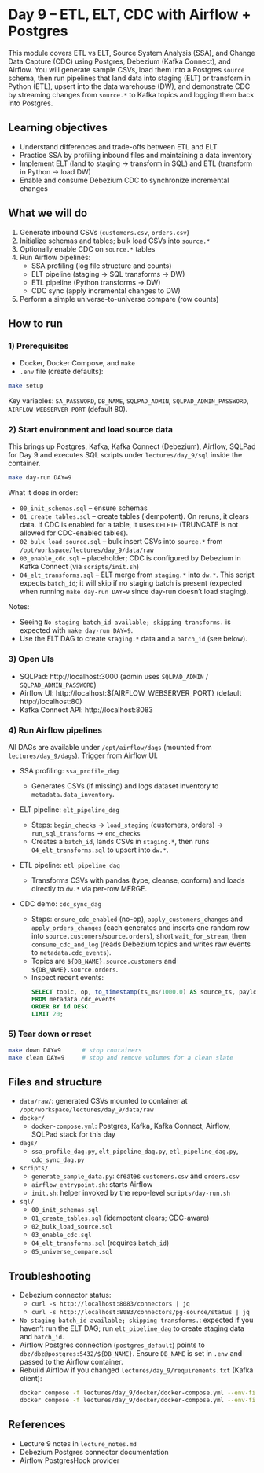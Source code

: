 # Day 9 – ETL, ELT, CDC with Airflow + Postgres

This module covers ETL vs ELT, Source System Analysis (SSA), and Change Data Capture (CDC) using Postgres, Debezium (Kafka Connect), and Airflow. You will generate sample CSVs, load them into a Postgres `source` schema, then run pipelines that land data into staging (ELT) or transform in Python (ETL), upsert into the data warehouse (DW), and demonstrate CDC by streaming changes from `source.*` to Kafka topics and logging them back into Postgres.

## Learning objectives

- Understand differences and trade-offs between ETL and ELT
- Practice SSA by profiling inbound files and maintaining a data inventory
- Implement ELT (land to staging → transform in SQL) and ETL (transform in Python → load DW)
- Enable and consume Debezium CDC to synchronize incremental changes

## What we will do

1. Generate inbound CSVs (`customers.csv`, `orders.csv`)
2. Initialize schemas and tables; bulk load CSVs into `source.*`
3. Optionally enable CDC on `source.*` tables
4. Run Airflow pipelines:
   - SSA profiling (log file structure and counts)
   - ELT pipeline (staging → SQL transforms → DW)
   - ETL pipeline (Python transforms → DW)
   - CDC sync (apply incremental changes to DW)
5. Perform a simple universe-to-universe compare (row counts)

## How to run

### 1) Prerequisites

- Docker, Docker Compose, and `make`
- `.env` file (create defaults):

```sh
make setup
```

Key variables: `SA_PASSWORD`, `DB_NAME`, `SQLPAD_ADMIN`, `SQLPAD_ADMIN_PASSWORD`, `AIRFLOW_WEBSERVER_PORT` (default 80).

### 2) Start environment and load source data

This brings up Postgres, Kafka, Kafka Connect (Debezium), Airflow, SQLPad for Day 9 and executes SQL scripts under `lectures/day_9/sql` inside the container.

```sh
make day-run DAY=9
```

What it does in order:

- `00_init_schemas.sql` – ensure schemas
- `01_create_tables.sql` – create tables (idempotent). On reruns, it clears data. If CDC is enabled for a table, it uses `DELETE` (TRUNCATE is not allowed for CDC-enabled tables).
- `02_bulk_load_source.sql` – bulk insert CSVs into `source.*` from `/opt/workspace/lectures/day_9/data/raw`
- `03_enable_cdc.sql` – placeholder; CDC is configured by Debezium in Kafka Connect (via `scripts/init.sh`)
- `04_elt_transforms.sql` – ELT merge from `staging.*` into `dw.*`. This script expects `batch_id`; it will skip if no staging batch is present (expected when running `make day-run DAY=9` since day-run doesn’t load staging).

Notes:

- Seeing `No staging batch_id available; skipping transforms.` is expected with `make day-run DAY=9`.
- Use the ELT DAG to create `staging.*` data and a `batch_id` (see below).

### 3) Open UIs

- SQLPad: http://localhost:3000 (admin uses `SQLPAD_ADMIN` / `SQLPAD_ADMIN_PASSWORD`)
- Airflow UI: http://localhost:${AIRFLOW_WEBSERVER_PORT} (default http://localhost:80)
- Kafka Connect API: http://localhost:8083

### 4) Run Airflow pipelines

All DAGs are available under `/opt/airflow/dags` (mounted from `lectures/day_9/dags`). Trigger from Airflow UI.

- SSA profiling: `ssa_profile_dag`

  - Generates CSVs (if missing) and logs dataset inventory to `metadata.data_inventory`.

- ELT pipeline: `elt_pipeline_dag`

  - Steps: `begin_checks` → `load_staging` (customers, orders) → `run_sql_transforms` → `end_checks`
  - Creates a `batch_id`, lands CSVs in `staging.*`, then runs `04_elt_transforms.sql` to upsert into `dw.*`.

- ETL pipeline: `etl_pipeline_dag`

  - Transforms CSVs with pandas (type, cleanse, conform) and loads directly to `dw.*` via per-row MERGE.

- CDC demo: `cdc_sync_dag`
  - Steps: `ensure_cdc_enabled` (no-op), `apply_customers_changes` and `apply_orders_changes` (each generates and inserts one random row into `source.customers`/`source.orders`), short `wait_for_stream`, then `consume_cdc_and_log` (reads Debezium topics and writes raw events to `metadata.cdc_events`).
  - Topics are `${DB_NAME}.source.customers` and `${DB_NAME}.source.orders`.
  - Inspect recent events:
    ```sql
    SELECT topic, op, to_timestamp(ts_ms/1000.0) AS source_ts, payload
    FROM metadata.cdc_events
    ORDER BY id DESC
    LIMIT 20;
    ```

### 5) Tear down or reset

```sh
make down DAY=9      # stop containers
make clean DAY=9     # stop and remove volumes for a clean slate
```

## Files and structure

- `data/raw/`: generated CSVs mounted to container at `/opt/workspace/lectures/day_9/data/raw`
- `docker/`
  - `docker-compose.yml`: Postgres, Kafka, Kafka Connect, Airflow, SQLPad stack for this day
- `dags/`
  - `ssa_profile_dag.py`, `elt_pipeline_dag.py`, `etl_pipeline_dag.py`, `cdc_sync_dag.py`
- `scripts/`
  - `generate_sample_data.py`: creates `customers.csv` and `orders.csv`
  - `airflow_entrypoint.sh`: starts Airflow
  - `init.sh`: helper invoked by the repo-level `scripts/day-run.sh`
- `sql/`
  - `00_init_schemas.sql`
  - `01_create_tables.sql` (idempotent clears; CDC-aware)
  - `02_bulk_load_source.sql`
  - `03_enable_cdc.sql`
  - `04_elt_transforms.sql` (requires `batch_id`)
  - `05_universe_compare.sql`

## Troubleshooting

- Debezium connector status:
  - `curl -s http://localhost:8083/connectors | jq`
  - `curl -s http://localhost:8083/connectors/pg-source/status | jq`
- `No staging batch_id available; skipping transforms.`: expected if you haven’t run the ELT DAG; run `elt_pipeline_dag` to create staging data and `batch_id`.
- Airflow Postgres connection (`postgres_default`) points to `dbz/dbz@postgres:5432/${DB_NAME}`. Ensure `DB_NAME` is set in `.env` and passed to the Airflow container.
- Rebuild Airflow if you changed `lectures/day_9/requirements.txt` (Kafka client):
  ```sh
  docker compose -f lectures/day_9/docker/docker-compose.yml --env-file .env build airflow
  docker compose -f lectures/day_9/docker/docker-compose.yml --env-file .env up -d airflow
  ```

## References

- Lecture 9 notes in `lecture_notes.md`
- Debezium Postgres connector documentation
- Airflow PostgresHook provider
